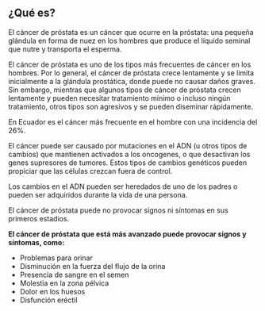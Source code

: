 ﻿## ¿Qué es?
El cáncer de próstata es un cáncer que ocurre en la próstata: una pequeña glándula en forma de nuez en los hombres que produce el líquido seminal que nutre y transporta el esperma.

El cáncer de próstata es uno de los tipos más frecuentes de cáncer en los hombres. Por lo general, el cáncer de próstata crece lentamente y se limita inicialmente a la glándula prostática, donde puede no causar daños graves. Sin embargo, mientras que algunos tipos de cáncer de próstata crecen lentamente y pueden necesitar tratamiento mínimo o incluso ningún tratamiento, otros tipos son agresivos y se pueden diseminar rápidamente.

En Ecuador es el cáncer más frecuente en el hombre con una incidencia del 26%.

El cáncer puede ser causado por mutaciones en el ADN (u otros tipos de cambios) que mantienen activados a los oncogenes, o que desactivan los genes supresores de tumores. Estos tipos de cambios genéticos  pueden propiciar que las células crezcan fuera de control.

Los cambios en el ADN pueden ser heredados de uno de los padres o pueden ser adquiridos durante la vida de una persona.

El cáncer de próstata puede no provocar signos ni síntomas en sus primeros estadios.

**El cáncer de próstata que está más avanzado puede provocar signos y síntomas, como:**

-	Problemas para orinar
-	Disminución en la fuerza del flujo de la orina
-	Presencia de sangre en el semen
-	Molestia en la zona pélvica
-	Dolor en los huesos
-	Disfunción eréctil

